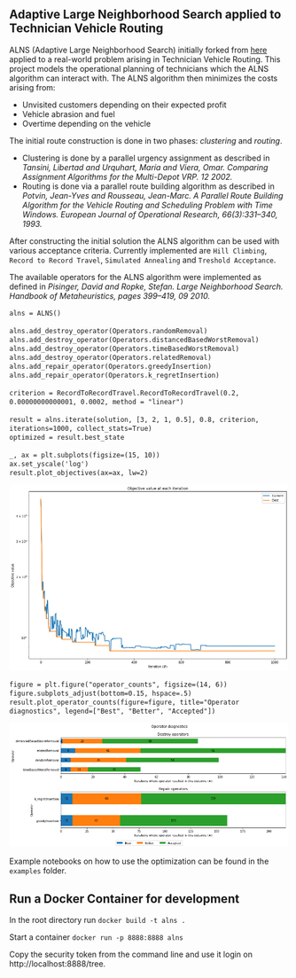 ## Adaptive Large Neighborhood Search applied to Technician Vehicle Routing

ALNS (Adaptive Large Neighborhood Search) initially forked from [here](https://github.com/N-Wouda/ALNS) applied to a real-world problem arising in Technician Vehicle Routing. This project models the operational planning of technicians which the ALNS algorithm can interact with. The ALNS algorithm then minimizes the costs arising from:

* Unvisited customers depending on their expected profit
* Vehicle abrasion and fuel
* Overtime depending on the vehicle

The initial route construction is done in two phases: *clustering* and *routing*.

* Clustering is done by a parallel urgency assignment as described in *Tansini, Libertad and Urquhart, María and Viera, Omar. Comparing Assignment Algorithms for the Multi-Depot VRP. 12 2002.*
* Routing is done via a parallel route building algorithm as described in *Potvin, Jean-Yves and Rousseau, Jean-Marc. A Parallel Route Building Algorithm for the Vehicle Routing and Scheduling Problem with Time Windows. European Journal of Operational Research, 66(3):331–340, 1993.*

After constructing the initial solution the ALNS algorithm can be used with various acceptance criteria. Currently implemented are `Hill Climbing`, `Record to Record Travel`, `Simulated Annealing` and `Treshold Acceptance`. 

The available operators for the ALNS algorithm were implemented as defined in *Pisinger, David and Ropke, Stefan. Large Neighborhood Search. Handbook of Metaheuristics, pages 399–419, 09 2010.* 

```
alns = ALNS()

alns.add_destroy_operator(Operators.randomRemoval)
alns.add_destroy_operator(Operators.distancedBasedWorstRemoval)
alns.add_destroy_operator(Operators.timeBasedWorstRemoval)
alns.add_destroy_operator(Operators.relatedRemoval)
alns.add_repair_operator(Operators.greedyInsertion)
alns.add_repair_operator(Operators.k_regretInsertion)

criterion = RecordToRecordTravel.RecordToRecordTravel(0.2, 0.00000000000001, 0.0002, method = "linear")

result = alns.iterate(solution, [3, 2, 1, 0.5], 0.8, criterion, iterations=1000, collect_stats=True)
optimized = result.best_state

_, ax = plt.subplots(figsize=(15, 10))
ax.set_yscale('log')
result.plot_objectives(ax=ax, lw=2)
```
![](docs/rrt_example.png)

```
figure = plt.figure("operator_counts", figsize=(14, 6))
figure.subplots_adjust(bottom=0.15, hspace=.5)
result.plot_operator_counts(figure=figure, title="Operator diagnostics", legend=["Best", "Better", "Accepted"])
```

![](docs/rrt_example2.png)

Example notebooks on how to use the optimization can be found in the `examples` folder.

## Run a Docker Container for development

In the root directory run `docker build -t alns .`

Start a container `docker run -p 8888:8888 alns`

Copy the security token from the command line and use it login on http://localhost:8888/tree. 
